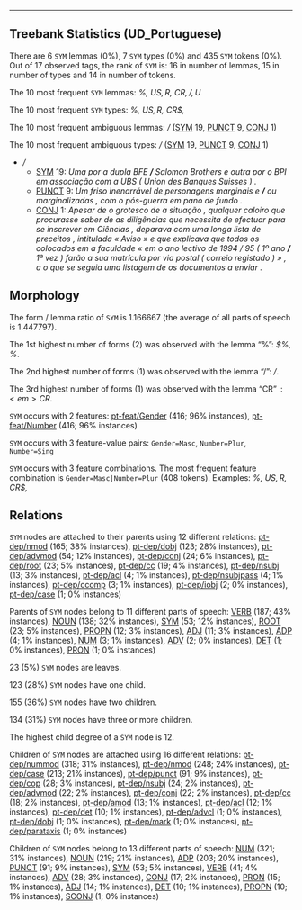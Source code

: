

--------------------------------------------------------------------------------

## Treebank Statistics (UD_Portuguese)

There are 6 `SYM` lemmas (0%), 7 `SYM` types (0%) and 435 `SYM` tokens (0%).
Out of 17 observed tags, the rank of `SYM` is: 16 in number of lemmas, 15 in number of types and 14 in number of tokens.

The 10 most frequent `SYM` lemmas: <em>%, US$, R$, CR$, /, U$</em>

The 10 most frequent `SYM` types:  <em>%, US$, R$, CR$, $%, /, U$</em>

The 10 most frequent ambiguous lemmas: <em>/</em> ([SYM]() 19, [PUNCT]() 9, [CONJ]() 1)

The 10 most frequent ambiguous types:  <em>/</em> ([SYM]() 19, [PUNCT]() 9, [CONJ]() 1)


* <em>/</em>
  * [SYM]() 19: <em>Uma por a dupla BFE <b>/</b> Salomon Brothers e outra por o BPI em associação com a UBS ( Union des Banques Suisses ) .</em>
  * [PUNCT]() 9: <em>Um friso inenarrável de personagens marginais e <b>/</b> ou marginalizadas , com o pós-guerra em pano de fundo .</em>
  * [CONJ]() 1: <em>Apesar de o grotesco de a situação , qualquer caloiro que procurasse saber de as diligências que necessita de efectuar para se inscrever em Ciências , deparava com uma longa lista de preceitos , intitulada « Aviso » e que explicava que todos os colocados em a faculdade « em o ano lectivo de 1994 / 95 ( 1º ano <b>/</b> 1ª vez ) farão a sua matrícula por via postal ( correio registado ) » , a o que se seguia uma listagem de os documentos a enviar .</em>

## Morphology

The form / lemma ratio of `SYM` is 1.166667 (the average of all parts of speech is 1.447797).

The 1st highest number of forms (2) was observed with the lemma “%”: <em>$%, %</em>.

The 2nd highest number of forms (1) was observed with the lemma “/”: <em>/</em>.

The 3rd highest number of forms (1) was observed with the lemma “CR$”: <em>CR$</em>.

`SYM` occurs with 2 features: [pt-feat/Gender]() (416; 96% instances), [pt-feat/Number]() (416; 96% instances)

`SYM` occurs with 3 feature-value pairs: `Gender=Masc`, `Number=Plur`, `Number=Sing`

`SYM` occurs with 3 feature combinations.
The most frequent feature combination is `Gender=Masc|Number=Plur` (408 tokens).
Examples: <em>%, US$, R$, CR$, $%, U$</em>


## Relations

`SYM` nodes are attached to their parents using 12 different relations: [pt-dep/nmod]() (165; 38% instances), [pt-dep/dobj]() (123; 28% instances), [pt-dep/advmod]() (54; 12% instances), [pt-dep/conj]() (24; 6% instances), [pt-dep/root]() (23; 5% instances), [pt-dep/cc]() (19; 4% instances), [pt-dep/nsubj]() (13; 3% instances), [pt-dep/acl]() (4; 1% instances), [pt-dep/nsubjpass]() (4; 1% instances), [pt-dep/ccomp]() (3; 1% instances), [pt-dep/iobj]() (2; 0% instances), [pt-dep/case]() (1; 0% instances)

Parents of `SYM` nodes belong to 11 different parts of speech: [VERB]() (187; 43% instances), [NOUN]() (138; 32% instances), [SYM]() (53; 12% instances), [ROOT]() (23; 5% instances), [PROPN]() (12; 3% instances), [ADJ]() (11; 3% instances), [ADP]() (4; 1% instances), [NUM]() (3; 1% instances), [ADV]() (2; 0% instances), [DET]() (1; 0% instances), [PRON]() (1; 0% instances)

23 (5%) `SYM` nodes are leaves.

123 (28%) `SYM` nodes have one child.

155 (36%) `SYM` nodes have two children.

134 (31%) `SYM` nodes have three or more children.

The highest child degree of a `SYM` node is 12.

Children of `SYM` nodes are attached using 16 different relations: [pt-dep/nummod]() (318; 31% instances), [pt-dep/nmod]() (248; 24% instances), [pt-dep/case]() (213; 21% instances), [pt-dep/punct]() (91; 9% instances), [pt-dep/cop]() (28; 3% instances), [pt-dep/nsubj]() (24; 2% instances), [pt-dep/advmod]() (22; 2% instances), [pt-dep/conj]() (22; 2% instances), [pt-dep/cc]() (18; 2% instances), [pt-dep/amod]() (13; 1% instances), [pt-dep/acl]() (12; 1% instances), [pt-dep/det]() (10; 1% instances), [pt-dep/advcl]() (1; 0% instances), [pt-dep/dobj]() (1; 0% instances), [pt-dep/mark]() (1; 0% instances), [pt-dep/parataxis]() (1; 0% instances)

Children of `SYM` nodes belong to 13 different parts of speech: [NUM]() (321; 31% instances), [NOUN]() (219; 21% instances), [ADP]() (203; 20% instances), [PUNCT]() (91; 9% instances), [SYM]() (53; 5% instances), [VERB]() (41; 4% instances), [ADV]() (28; 3% instances), [CONJ]() (17; 2% instances), [PRON]() (15; 1% instances), [ADJ]() (14; 1% instances), [DET]() (10; 1% instances), [PROPN]() (10; 1% instances), [SCONJ]() (1; 0% instances)


